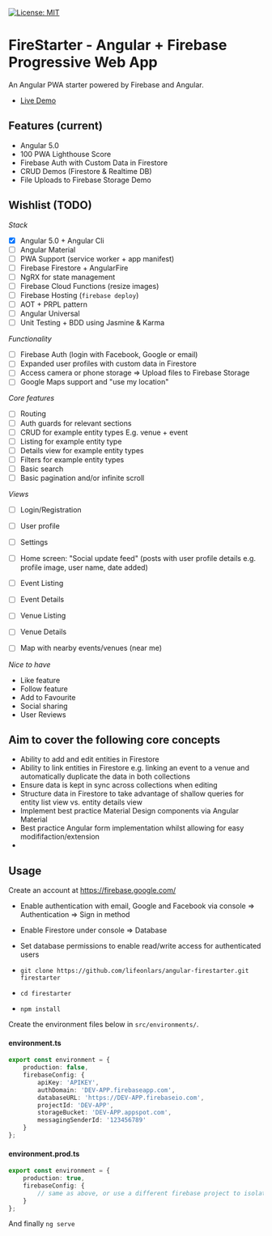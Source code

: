 [![License: MIT](https://img.shields.io/badge/License-MIT-green.svg)](https://opensource.org/licenses/MIT)

# FireStarter - Angular + Firebase Progressive Web App

An Angular PWA starter powered by Firebase and Angular. 

- [Live Demo](https://firestarter-96e46.firebaseapp.com/)

## Features (current)

- Angular 5.0
- 100 PWA Lighthouse Score
- Firebase Auth with Custom Data in Firestore
- CRUD Demos (Firestore & Realtime DB)
- File Uploads to Firebase Storage Demo

## Wishlist (TODO)

*Stack*

- [x] Angular 5.0 + Angular Cli
- [ ] Angular Material
- [ ] PWA Support (service worker + app manifest)
- [ ] Firebase Firestore + AngularFire
- [ ] NgRX for state management
- [ ] Firebase Cloud Functions (resize images)
- [ ] Firebase Hosting (`firebase deploy`)
- [ ] AOT + PRPL pattern
- [ ] Angular Universal
- [ ] Unit Testing + BDD using Jasmine & Karma

*Functionality*

- [ ] Firebase Auth (login with Facebook, Google or email) 
- [ ] Expanded user profiles with custom data in Firestore
- [ ] Access camera or phone storage => Upload files to Firebase Storage
- [ ] Google Maps support and "use my location"
 
*Core features*

- [ ] Routing
- [ ] Auth guards for relevant sections
- [ ] CRUD for example entity types E.g. venue + event 
- [ ] Listing for example entity type
- [ ] Details view for example entity types
- [ ] Filters for example entity types
- [ ] Basic search
- [ ] Basic pagination and/or infinite scroll

*Views*

- [ ] Login/Registration
- [ ] User profile 
- [ ] Settings
- [ ] Home screen: "Social update feed" (posts with user profile details e.g. profile image, user name, date added)
- [ ] Event Listing
- [ ] Event Details
- [ ] Venue Listing
- [ ] Venue Details
- [ ] Map with nearby events/venues (near me)


*Nice to have*

- Like feature
- Follow feature
- Add to Favourite
- Social sharing
- User Reviews

## Aim to cover the following core concepts

 - Ability to add and edit entities in Firestore
 - Ability to link entities in Firestore e.g. linking an event to a venue and automatically duplicate the data in both collections
 - Ensure data is kept in sync across collections when editing
 - Structure data in Firestore to take advantage of shallow queries for entity list view vs. entity details view
 - Implement best practice Material Design components via Angular Material
 - Best practice Angular form implementation whilst allowing for easy modififaction/extension
 - 

## Usage

Create an account at https://firebase.google.com/

- Enable authentication with email, Google and Facebook via console => Authentication => Sign in method
- Enable Firestore under console => Database
- Set database permissions to enable read/write access for authenticated users

- `git clone https://github.com/lifeonlars/angular-firestarter.git firestarter`
- `cd firestarter`
- `npm install`

Create the environment files below in `src/environments/`.

#### environment.ts
```typescript
export const environment = {
    production: false,
    firebaseConfig: {
        apiKey: 'APIKEY',
        authDomain: 'DEV-APP.firebaseapp.com',
        databaseURL: 'https://DEV-APP.firebaseio.com',
        projectId: 'DEV-APP',
        storageBucket: 'DEV-APP.appspot.com',
        messagingSenderId: '123456789'
    }
};
```
#### environment.prod.ts
```typescript
export const environment = {
    production: true,
    firebaseConfig: {
        // same as above, or use a different firebase project to isolate environments
    }
};
```

And finally `ng serve`

